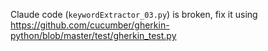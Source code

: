Claude code (`keywordExtractor_03.py`) is broken, fix it using https://github.com/cucumber/gherkin-python/blob/master/test/gherkin_test.py
